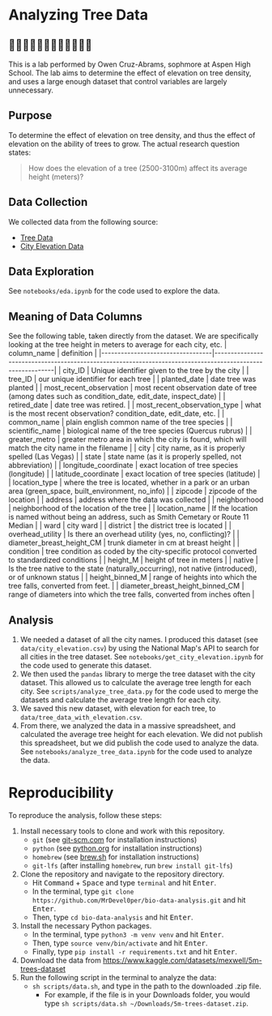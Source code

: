 # Analyzing Tree Data
## 🌳🌳🌳🌳🌳🌳🌳🌳🌳🌳🌳🌳
This is a lab performed by Owen Cruz-Abrams, sophmore at Aspen High School. The lab aims to determine the effect of elevation on tree density, and uses a large enough dataset that control variables are largely unnecessary.
## Purpose
To determine the effect of elevation on tree density, and thus the effect of elevation on the ability of trees to grow.
The actual research question states:
> How does the elevation of a tree (2500-3100m) affect its average height (meters)?

## Data Collection
We collected data from the following source:
- [Tree Data](https://doi.org/10.5061/dryad.2jm63xsrf)
- [City Elevation Data](https://edits.nationalmap.gov/apps/gaz-domestic/public/search/names)
## Data Exploration
See `notebooks/eda.ipynb` for the code used to explore the data.
## Meaning of Data Columns
See the following table, taken directly from the dataset. We are specifically looking at the tree height in meters to average for each city, etc.
| column_name                      | definition                                                                                                |
|----------------------------------|-----------------------------------------------------------------------------------------------------------|
| city_ID                          | Unique identifier given to the tree by the city                                                           |
| tree_ID                          | our unique identifier for each tree                                                                       |
| planted_date                     | date tree was planted                                                                                     |
| most_recent_observation          | most recent observation date of tree (among dates such as condition_date, edit_date, inspect_date)        |
| retired_date                     | date tree was retired.                                                                                    |
| most_recent_observation_type     | what is the most recent observation? condition_date, edit_date, etc.                                      |
| common_name                      | plain english common name of the tree species                                                             |
| scientific_name                  | biological name of the tree species (Quercus rubrus)                                                      |
| greater_metro                    | greater metro area in which the city is found, which will match the city name in the filename             |
| city                             | city name, as it is properly spelled (Las Vegas)                                                          |
| state                            | state name (as it is properly spelled, not abbreviation)                                                  |
| longitude_coordinate             | exact location of tree species (longitude)                                                                |
| latitude_coordinate              | exact location of tree species (latitude)                                                                 |
| location_type                    | where the tree is located, whether in a park or an urban area (green_space, built_environment, no_info)   |
| zipcode                          | zipcode of the location                                                                                   |
| address                          | address where the data was collected                                                                      |
| neighborhood                     | neighborhood of the location of the tree                                                                  |
| location_name                    | If the location is named without being an address, such as Smith Cemetary or Route 11 Median              |
| ward                             | city ward                                                                                                 |
| district                         | the district tree is located                                                                              |
| overhead_utility                 | Is there an overhead utility (yes, no, conflicting)?                                                      |
| diameter_breast_height_CM        | trunk diameter in cm at breast height                                                                     |
| condition                        | tree condition as coded by the city-specific protocol converted to standardized conditions                |
| height_M                         | height of tree in meters                                                                                  |
| native                           | Is the tree native to the state (naturally_occurring), not native (introduced), or of unknown status      |
| height_binned_M                  | range of heights into which the tree falls, converted from feet.                                          |
| diameter_breast_height_binned_CM | range of diameters into which the tree falls, converted from inches often                                  |
## Analysis
1. We needed a dataset of all the city names. I produced this dataset (see `data/city_elevation.csv`) by using the National Map's API to search for all cities in the tree dataset. See `notebooks/get_city_elevation.ipynb` for the code used to generate this dataset.
2. We then used the `pandas` library to merge the tree dataset with the city dataset. This allowed us to calculate the average tree length for each city. See `scripts/analyze_tree_data.py` for the code used to merge the datasets and calculate the average tree length for each city.
3. We saved this new dataset, with elevation for each tree, to `data/tree_data_with_elevation.csv`.
4. From there, we analyzed the data in a massive spreadsheet, and calculated the average tree height for each elevation. We did not publish this spreadsheet, but we did publish the code used to analyze the data. See `notebooks/analyze_tree_data.ipynb` for the code used to analyze the data.
# Reproducibility
To reproduce the analysis, follow these steps:
1. Install necessary tools to clone and work with this repository.
    - `git` (see [git-scm.com](https://git-scm.com) for installation instructions)
    - `python` (see [python.org](https://www.python.org) for installation instructions)
    - `homebrew` (see [brew.sh](https://brew.sh) for installation instructions)
    - `git-lfs` (after installing `homebrew`, run `brew install git-lfs`)
2. Clone the repository and navigate to the repository directory.
    - Hit <kbd>Command</kbd> + <kbd>Space</kbd> and type `terminal` and hit <kbd>Enter</kbd>.
    - In the terminal, type `git clone https://github.com/MrDevel0per/bio-data-analysis.git` and hit <kbd>Enter</kbd>.
    - Then, type `cd bio-data-analysis` and hit <kbd>Enter</kbd>.
3. Install the necessary Python packages.
    - In the terminal, type `python3 -m venv venv` and hit <kbd>Enter</kbd>.
    - Then, type `source venv/bin/activate` and hit <kbd>Enter</kbd>.
    - Finally, type `pip install -r requirements.txt` and hit <kbd>Enter</kbd>.
4. Download the data from https://www.kaggle.com/datasets/mexwell/5m-trees-dataset
5. Run the following script in the terminal to analyze the data:
    - `sh scripts/data.sh`, and type in the path to the downloaded .zip file.
        - For example, if the file is in your Downloads folder, you would type `sh scripts/data.sh ~/Downloads/5m-trees-dataset.zip`.